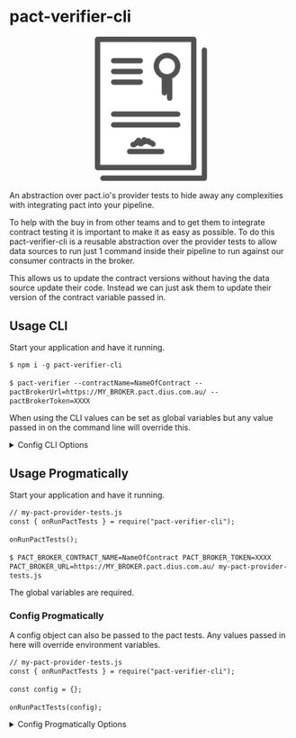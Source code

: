 # pact-verifier-cli

<p align="center">
  <img src="/logo.png" width="200" title="Pact provider logo">
</p>

An abstraction over pact.io's provider tests to hide away any complexities with integrating pact into your pipeline. 

To help with the buy in from other teams and to get them to integrate contract testing it is important to make it as easy as possible. To do this pact-verifier-cli is a reusable abstraction over the provider tests to allow data sources to run just 1 command inside their pipeline to run against our consumer contracts in the broker. 

This allows us to update the contract versions without having the data source update their code. Instead we can just ask them to update their version of the contract variable passed in.

## Usage CLI

Start your application and have it running.

    $ npm i -g pact-verifier-cli

    $ pact-verifier --contractName=NameOfContract --pactBrokerUrl=https://MY_BROKER.pact.dius.com.au/ --pactBrokerToken=XXXX

When using the CLI values can be set as global variables but any value passed in on the command line will override this.

<details><summary>Config CLI Options</summary>

| Parameter                   | Required | Type             | Description                                                                                                                                                                                                                                      |
| --------------------------- | :------: | ---------------- | ------------------------------------------------------------------------------------------------------------------------------------------------------------------------------------------------------------------------------------------------ |
| `applicationUrl`           |   false   | string           | Running API provider host endpoint. e.g --applicationUrl=XXXX                                                                                                                                                                                                 |
| `contractName`                  |   false   | string           | Name of the provider contract. Overrides global variable PACT_BROKER_CONTRACT_NAME. e.g --contractName=XXXX         
| `pactBrokerUrl`             |  false   | string           | URL of the Pact Broker to retrieve pacts from. Required if not using pactUrls. e.g --pactBrokerUrl=XXXX                                        
| `contractTags`                      |  false   | array of strings | Array of tags, used to filter pacts from the Broker. e.g --contractTags={"dev", "prod"}                                                                                                                                |
| `pactBrokerToken`           |  false   | string           | Bearer token for Pact Broker authentication. If using Pactflow, you likely need this option. e.g --pactBrokerToken=XXXX                                                                                                                                                   |
| `publishVerificationResult` |  false   | boolean          | Publish verification result to Broker --pactBrokerToken=true                                                                                                                                                                                                           | boolean |
| `contractVersion`           |  false   | string           | Provider version, required to publish verification results to a broker --contractVersion=XXXX  

</details>

## Usage Progmatically

Start your application and have it running.

    // my-pact-provider-tests.js
    const { onRunPactTests } = require("pact-verifier-cli");

    onRunPactTests();

    $ PACT_BROKER_CONTRACT_NAME=NameOfContract PACT_BROKER_TOKEN=XXXX PACT_BROKER_URL=https://MY_BROKER.pact.dius.com.au/ my-pact-provider-tests.js

The global variables are required.

### Config Progmatically

A config object can also be passed to the pact tests. Any values passed in here will override environment variables.

    // my-pact-provider-tests.js
    const { onRunPactTests } = require("pact-verifier-cli");
    
    const config = {};

    onRunPactTests(config);

<details><summary>Config Progmatically Options</summary>

| Parameter                   | Required | Type             | Description                                                                                                                                                                                                                                      |
| --------------------------- | :------: | ---------------- | ------------------------------------------------------------------------------------------------------------------------------------------------------------------------------------------------------------------------------------------------ |
| `applicationUrl`           |   false   | string           | Running API provider host endpoint.                                                                                                                                                                                                    |
| `contractName`                  |   false   | string           | Name of the provider contract. Overrides global variable PACT_BROKER_CONTRACT_NAME.                 
| `pactBrokerUrl`             |  false   | string           | URL of the Pact Broker to retrieve pacts from. Required if not using pactUrls.                                                                                                                                                                   |
| `contractTags`                      |  false   | array of strings | Array of tags, used to filter pacts from the Broker.                                                                                                                               |
| `pactBrokerToken`           |  false   | string           | Bearer token for Pact Broker authentication. If using Pactflow, you likely need this option.                                                                                                                                                     |
| `publishVerificationResult` |  false   | boolean          | Publish verification result to Broker                                                                                                                                                                                                            | boolean |
| `contractVersion`           |  false   | string           | Provider version, required to publish verification results to a broker         

</details>